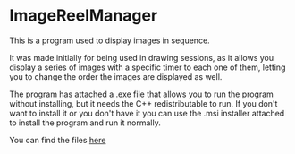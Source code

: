 # ImageReelManager

This is a program used to display images in sequence. 

It was made initially for being used in drawing sessions, as it allows you display a series of images with a specific timer to each one of them, letting you to change the order the images are displayed as well. 

The program has attached a .exe file that allows you to run the program without installing, but it needs the C++ redistributable to run. If you don't want to install it or you don't have it you can use the .msi installer attached to install the program and run it normally.

You can find the files [here](https://github.com/seal63/ImageReelManager/releases/tag/0.1)
